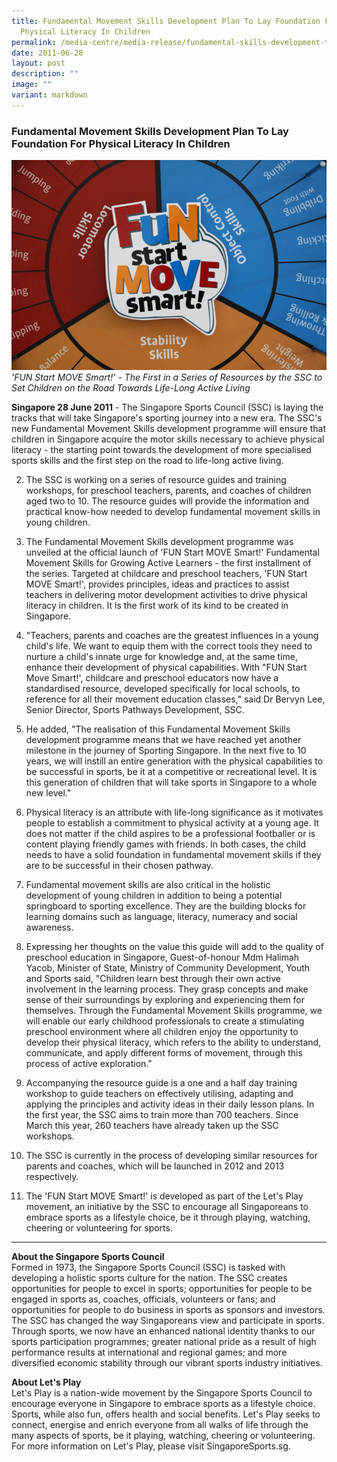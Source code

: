 ```yaml
---
title: Fundamental Movement Skills Development Plan To Lay Foundation For
  Physical Literacy In Children
permalink: /media-centre/media-release/fundamental-skills-development-to-lay-foundation-physical-literacy/
date: 2011-06-28
layout: post
description: ""
image: ""
variant: markdown
---
```

### **Fundamental Movement Skills Development Plan To Lay Foundation For Physical Literacy In Children**

![](/images/Media%20Centre/Media%20Release/2011/Jun/Fundamentals%20Movement%20Skills%20Launch_2011_06_28_IMG_0071.jpeg)
_'FUN Start MOVE Smart!' - The First in a Series of Resources by the SSC to Set Children on the Road Towards Life-Long Active Living_

**Singapore 28 June 2011** - The Singapore Sports Council (SSC) is laying the tracks that will take Singapore's sporting journey into a new era. The SSC's new Fundamental Movement Skills development programme will ensure that children in Singapore acquire the motor skills necessary to achieve physical literacy - the starting point towards the development of more specialised sports skills and the first step on the road to life-long active living.

2. The SSC is working on a series of resource guides and training workshops, for preschool teachers, parents, and coaches of children aged two to 10. The resource guides will provide the information and practical know-how needed to develop fundamental movement skills in young children.

3. The Fundamental Movement Skills development programme was unveiled at the official launch of 'FUN Start MOVE Smart!' Fundamental Movement Skills for Growing Active Learners - the first installment of the series. Targeted at childcare and preschool teachers, 'FUN Start MOVE Smart!', provides principles, ideas and practices to assist teachers in delivering motor development activities to drive physical literacy in children. It is the first work of its kind to be created in Singapore.

4. "Teachers, parents and coaches are the greatest influences in a young child's life. We want to equip them with the correct tools they need to nurture a child's innate urge for knowledge and, at the same time, enhance their development of physical capabilities. With "FUN Start Move Smart!', childcare and preschool educators now have a standardised resource, developed specifically for local schools, to reference for all their movement education classes," said Dr Bervyn Lee, Senior Director, Sports Pathways Development, SSC.

5. He added, "The realisation of this Fundamental Movement Skills development programme means that we have reached yet another milestone in the journey of Sporting Singapore. In the next five to 10 years, we will instill an entire generation with the physical capabilities to be successful in sports, be it at a competitive or recreational level. It is this generation of children that will take sports in Singapore to a whole new level."

6. Physical literacy is an attribute with life-long significance as it motivates people to establish a commitment to physical activity at a young age. It does not matter if the child aspires to be a professional footballer or is content playing friendly games with friends. In both cases, the child needs to have a solid foundation in fundamental movement skills if they are to be successful in their chosen pathway.

7. Fundamental movement skills are also critical in the holistic development of young children in addition to being a potential springboard to sporting excellence. They are the building blocks for learning domains such as language, literacy, numeracy and social awareness.

8. Expressing her thoughts on the value this guide will add to the quality of preschool education in Singapore, Guest-of-honour Mdm Halimah Yacob, Minister of State, Ministry of Community Development, Youth and Sports said, "Children learn best through their own active involvement in the learning process. They grasp concepts and make sense of their surroundings by exploring and experiencing them for themselves. Through the Fundamental Movement Skills programme, we will enable our early childhood professionals to create a stimulating preschool environment where all children enjoy the opportunity to develop their physical literacy, which refers to the ability to understand, communicate, and apply different forms of movement, through this process of active exploration."

9. Accompanying the resource guide is a one and a half day training workshop to guide teachers on effectively utilising, adapting and applying the principles and activity ideas in their daily lesson plans. In the first year, the SSC aims to train more than 700 teachers. Since March this year, 260 teachers have already taken up the SSC workshops.

10. The SSC is currently in the process of developing similar resources for parents and coaches, which will be launched in 2012 and 2013 respectively.

11. The 'FUN Start MOVE Smart!' is developed as part of the Let's Play movement, an initiative by the SSC to encourage all Singaporeans to embrace sports as a lifestyle choice, be it through playing, watching, cheering or volunteering for sports.

---

**About the Singapore Sports Council**<br>
Formed in 1973, the Singapore Sports Council (SSC) is tasked with developing a holistic sports culture for the nation. The SSC creates opportunities for people to excel in sports; opportunities for people to be engaged in sports as, coaches, officials, volunteers or fans; and opportunities for people to do business in sports as sponsors and investors. The SSC has changed the way Singaporeans view and participate in sports. Through sports, we now have an enhanced national identity thanks to our sports participation programmes; greater national pride as a result of high performance results at international and regional games; and more diversified economic stability through our vibrant sports industry initiatives.


**About Let's Play**<br>
Let's Play is a nation-wide movement by the Singapore Sports Council to encourage everyone in Singapore to embrace sports as a lifestyle choice. Sports, while also fun, offers health and social benefits. Let's Play seeks to connect, energise and enrich everyone from all walks of life through the many aspects of sports, be it playing, watching, cheering or volunteering. For more information on Let's Play, please visit SingaporeSports.sg.
